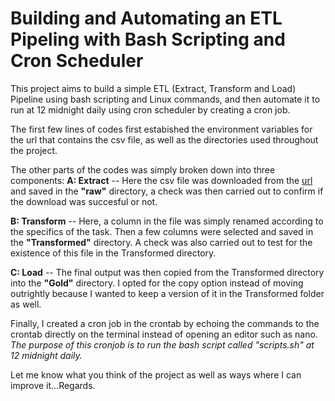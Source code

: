 # Building and Automating an ETL Pipeling with Bash Scripting and Cron Scheduler
This project aims to build a simple ETL (Extract, Transform and Load) Pipeline using bash scripting and Linux commands, and then automate it to run at 12 midnight daily using cron scheduler by creating a cron job.

The first few lines of codes first estabished the environment variables for the url that contains the csv file, as well as the directories used throughout the project.

The other parts of the codes was simply broken down into three components: 
**A: Extract** -- Here the csv file was downloaded from the [url](https://www.stats.govt.nz/assets/Uploads/Annual-enterprise-survey/Annual-enterprise-survey-2023-financial-year-provisional/Download-data/annual-enterprise-survey-2023-financial-year-provisional.csv) and saved in the **"raw"** directory, a check was then carried out to confirm if the download was succesful or not.

**B: Transform** -- Here, a column in the file was simply renamed according to the specifics of the task. Then a few columns were selected and saved in the **"Transformed"** directory. A check was also carried out to test for the existence of this file in the Transformed directory.

**C: Load** -- The final output was then copied from the Transformed directory into the **"Gold"** directory. I opted for the copy option instead of moving outrightly because I wanted to keep a version of it in the Transformed folder as well.

Finally, I created a cron job in the crontab by echoing the commands to the crontab directly on the terminal instead of opening an editor such as nano. *The purpose of this cronjob is to run the bash script called *"scripts.sh"* at 12 midnight daily.*

Let me know what you think of the project as well as ways where I can improve it...Regards.
